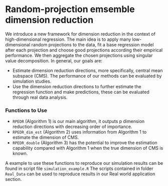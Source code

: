 # Random-projection emsemble dimension reduction
We introduce a new framework for dimension reduction in the context of high-dimensional regression. The main idea is to apply many low-dimensional random projections to the data, fit a base regression model after each projection and choose good projections according their empirical performance. We then aggregate the chosen projections using singular value decomposition. In general, our goals are:
* Estimate dimension reduction directions, more specifically, central mean subspace (CMS). The performance of our methods can be evaluated by simulation studies.
* Use the dimension reduction directions to further estimate the regression function and make predictions, these can be evaluated through real data analysis.
### Functions to Use ###
* `RPEDR` (Algorithm 1) is our main algorithm, it outputs p dimension reduction directions with decreasing order of importance.
* `RPEDR_dim_est` (Algorithm 2) uses information from Algorithm 1 to estimate the dimension of CMS.
* `RPEDR_double` (Algorithm 3) has the potential to improve the estimation capability compared with Algorithm 1 when the true dimension of CMS is known.
  
A example to use these functions to reproduce our simulation results can be found in script file `simulation_example.R`
The scripts contained in folder `Real_Data` can be used to reproduce results in our Real world application section.
